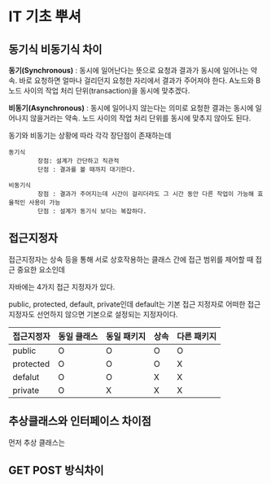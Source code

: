 # IT 기초 뿌셔


## 동기식 비동기식 차이

  **동기(Synchronous)** : 동시에 일어난다는 뜻으로 요청과 결과가 동시에 일어나는 약속. 
                          바로 요청하면 얼마나 걸리던지 요청한 자리에서 결과가 주어져야 한다.
                          A노드와 B노드 사이의 작업 처리 단위(transaction)을 동시에 맞추겠다.
                        
  **비동기(Asynchronous)** : 동시에 일어나지 않는다는 의미로 요청한 결과는 동시에 일어나지 않을거라는 약속. 
                            노드 사이의 작업 처리 단위를 동시에 맞추지 않아도 된다.


동기와 비동기는 상황에 따라 각각 장단점이 존재하는데

    동기식
            장점: 설계가 간단하고 직관적
            단점 : 결과를 볼 때까지 대기한다.

    비동기식 
            장점 : 결과가 주어지는데 시간이 걸리더라도 그 시간 동안 다른 작업이 가능해 효율적인 사용이 가능
            단점 : 설계가 동기식 보다는 복잡하다.

## 접근지정자

접근지정자는 상속 등을 통해 서로 상호작용하는 클래스 간에 접근 범위를 제어할 때 접근 중요한 요소인데 

자바에는 4가지 접근 지정자가 있다.

public, protected, default, private인데 default는 기본 접근 지정자로 어떠한 접근 지정자도 선언하지 않으면 기본으로 설정되는 지정자이다.


|접근지정자| 동일 클래스 | 동일 패키지 | 상속 | 다른 패키지 |
|---|---|---|---|---|
|public|O|O|O|O|
|protected|O|O|O|X|
|defalut|O|O|X|X|
|private|O|X|X|X|


## 추상클래스와 인터페이스 차이점
먼저 추상 클래스는 
## GET POST 방식차이


##
